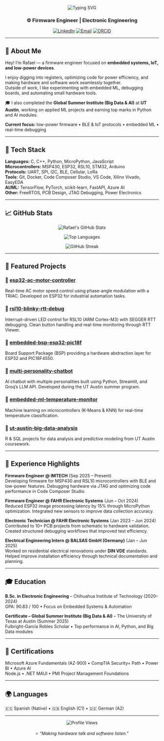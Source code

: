 <div align="center">

<img src="https://readme-typing-svg.herokuapp.com?font=Fira+Code&size=32&duration=2800&pause=2000&color=00D9FF&center=true&vCenter=true&width=940&lines=Hi+there!+I'm+Rafael+Gonzalez;Firmware+Engineer;Embedded+Systems+%7C+IoT+%7C+AI;Based+in+Chihuahua,+Mexico" alt="Typing SVG" />

### ⚙️ Firmware Engineer | Electronic Engineering

[![LinkedIn](https://img.shields.io/badge/LinkedIn-0077B5?style=for-the-badge&logo=linkedin&logoColor=white)](https://www.linkedin.com/in/rafael-glez-chong/)
[![Email](https://img.shields.io/badge/Email-D14836?style=for-the-badge&logo=gmail&logoColor=white)](mailto:rafael.glez.chong@gmail.com)
[![ORCID](https://img.shields.io/badge/ORCID-A6CE39?style=for-the-badge&logo=orcid&logoColor=white)](https://orcid.org/0009-0008-7556-8596)

</div>

---

## 👋 About Me

Hey! I’m Rafael — a firmware engineer focused on **embedded systems, IoT, and low-power devices**.  

I enjoy digging into registers, optimizing code for power efficiency, and making hardware and software work seamlessly together.  
Outside of work, I like experimenting with embedded ML, debugging boards, and automating small hardware tools.

🎓 I also completed the **Global Summer Institute (Big Data & AI)** at **UT Austin**, working on applied ML projects and earning top marks in Python and AI modules.

**Current focus:** low-power firmware • BLE & IoT protocols • embedded ML • real-time debugging

---

## 🧰 Tech Stack

**Languages:** C, C++, Python, MicroPython, JavaScript  
**Microcontrollers:** MSP430, ESP32, RSL10, STM32, Arduino  
**Protocols:** UART, SPI, I2C, BLE, Cellular, LoRa  
**Tools:** Git, Docker, Code Composer Studio, VS Code, Xilinx Vivado, EasyEDA  
**AI/ML:** TensorFlow, PyTorch, scikit-learn, FastAPI, Azure AI  
**Other:** FreeRTOS, PCB Design, JTAG Debugging, Power Electronics  

---

## 📈 GitHub Stats

<div align="center">

![Rafael's GitHub Stats](https://github-readme-stats.vercel.app/api?username=surbalo1&show_icons=true&theme=tokyonight&include_all_commits=true&count_private=true&hide_border=true)

![Top Languages](https://github-readme-stats.vercel.app/api/top-langs/?username=surbalo1&layout=compact&theme=tokyonight&hide_border=true)

![GitHub Streak](https://github-readme-streak-stats.herokuapp.com/?user=surbalo1&theme=tokyonight&hide_border=true)

</div>

---

## 🚀 Featured Projects

### 🔹 [esp32-ac-motor-controller](https://github.com/surbalo1/esp32-ac-motor-controller)
Real-time AC motor speed control using phase-angle modulation with a TRIAC. Developed on ESP32 for industrial automation tasks.

### 🔹 [rsl10-blinky-rtt-debug](https://github.com/surbalo1/rsl10-blinky-rtt-debug)
Interrupt-driven LED control for RSL10 (ARM Cortex-M3) with SEGGER RTT debugging. Clean button handling and real-time monitoring through RTT Viewer.

### 🔹 [embedded-bsp-esp32-pic18f](https://github.com/surbalo1/embedded-bsp-esp32-pic18f)
Board Support Package (BSP) providing a hardware abstraction layer for ESP32 and PIC18F4550.

### 🔹 [multi-personality-chatbot](https://github.com/surbalo1/multi-personality-chatbot)
AI chatbot with multiple personalities built using Python, Streamlit, and Groq’s LLM API. Developed during the UT Austin summer program.

### 🔹 [embedded-ml-temperature-monitor](https://github.com/surbalo1/embedded-ml-temperature-monitor)
Machine learning on microcontrollers (K-Means & KNN) for real-time temperature classification.

### 🔹 [ut-austin-big-data-analysis](https://github.com/surbalo1/ut-austin-big-data-analysis)
R & SQL projects for data analysis and predictive modeling from UT Austin coursework.

---

## 💼 Experience Highlights

**Firmware Engineer @ IMTECH** (Sep 2025 – Present)  
Developing firmware for MSP430 and RSL10 microcontrollers with BLE and low-power features. Debugging hardware via JTAG and optimizing code performance in Code Composer Studio.

**Firmware Engineer @ FAHR Electronic Systems** (Jun – Oct 2024)  
Reduced ESP32 image processing latency by 15% through MicroPython optimization. Integrated new sensors to improve data collection accuracy.

**Electronic Technician @ FAHR Electronic Systems** (Jan 2023 – Jun 2024)  
Contributed to 10+ PCB projects from schematic to hardware validation. Created structured debugging workflows that improved test efficiency.

**Electrical Engineering Intern @ BALSAS GmbH (Germany)** (Jan – Jun 2025)  
Worked on residential electrical renovations under **DIN VDE** standards. Helped improve installation efficiency through technical documentation and planning.

---

## 🎓 Education

**B.Sc. in Electronic Engineering** – Chihuahua Institute of Technology (2020–2024)  
GPA: 90.83 / 100 • Focus on Embedded Systems & Automation  

**Certificate – Global Summer Institute (Big Data & AI)** – The University of Texas at Austin (Summer 2025)  
Fulbright–García Robles Scholar • Top performance in AI, Python, and Big Data modules  

---

## 🧾 Certifications

Microsoft Azure Fundamentals (AZ-900) • CompTIA Security+ Path • Power BI • Azure AI  
Node.js • .NET MAUI • PMI Project Management Foundations  

---

## 🌍 Languages

🇪🇸 Spanish (Native) • 🇬🇧 English (C1) • 🇩🇪 German (A2)

---

<div align="center">

![Profile Views](https://komarev.com/ghpvc/?username=surbalo1&color=blueviolet&style=flat-square)  
<br>
⭐️ _“Making hardware talk and software listen.”_

</div>
